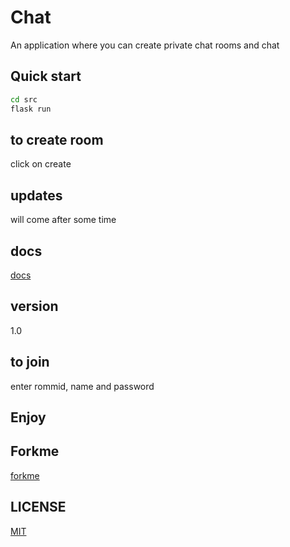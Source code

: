 # Chat
An application where you can create private chat rooms and chat
## Quick start
```bash
cd src
flask run
```
## to create room
click on create

## updates
will come after some time

## docs
[docs](https://github.com/vtarale/Chat/tree/main/docs)

## version
1.0

## to join
  enter rommid, name and password
## Enjoy
## Forkme
[forkme](https://github.com/vtarale/Chat)
## LICENSE
[MIT](https://github.com/vtarale/Chat/blob/main/LICENSE)
